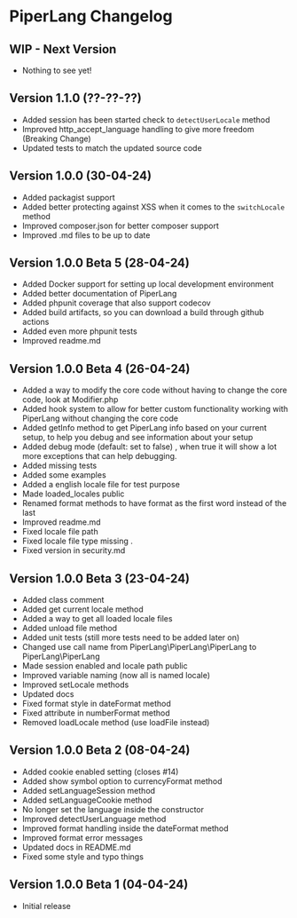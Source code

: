 # PiperLang Changelog

## WIP - Next Version
* Nothing to see yet!

## Version 1.1.0 (??-??-??)
* Added session has been started check to ```detectUserLocale``` method
* Improved http_accept_language handling to give more freedom (Breaking Change)
* Updated tests to match the updated source code

## Version 1.0.0 (30-04-24)
* Added packagist support
* Added better protecting against XSS when it comes to the ```switchLocale``` method
* Improved composer.json for better composer support
* Improved .md files to be up to date

## Version 1.0.0 Beta 5 (28-04-24)
* Added Docker support for setting up local development environment
* Added better documentation of PiperLang
* Added phpunit coverage that also support codecov
* Added build artifacts, so you can download a build through github actions
* Added even more phpunit tests
* Improved readme.md

## Version 1.0.0 Beta 4 (26-04-24)
* Added a way to modify the core code without having to change the core code, look at Modifier.php
* Added hook system to allow for better custom functionality working with PiperLang without changing the core code
* Added getInfo method to get PiperLang info based on your current setup, to help you debug and see information about your setup
* Added debug mode (default: set to false) , when true it will show a lot more exceptions that can help debugging.
* Added missing tests
* Added some examples
* Added a english locale file for test purpose
* Made loaded_locales public
* Renamed format methods to have format as the first word instead of the last
* Improved readme.md
* Fixed locale file path
* Fixed locale file type missing .
* Fixed version in security.md

## Version 1.0.0 Beta 3 (23-04-24)
* Added class comment
* Added get current locale method
* Added a way to get all loaded locale files
* Added unload file method
* Added unit tests (still more tests need to be added later on)
* Changed use call name from PiperLang\PiperLang\PiperLang to PiperLang\PiperLang
* Made session enabled and locale path public
* Improved variable naming (now all is named locale)
* Improved setLocale methods
* Updated docs
* Fixed format style in dateFormat method
* Fixed attribute in numberFormat method
* Removed loadLocale method (use loadFile instead)

## Version 1.0.0 Beta 2 (08-04-24)
* Added cookie enabled setting (closes #14)
* Added show symbol option to currencyFormat method
* Added setLanguageSession method
* Added setLanguageCookie method
* No longer set the language inside the constructor
* Improved detectUserLanguage method
* Improved format handling inside the dateFormat method
* Improved format error messages
* Updated docs in README.md
* Fixed some style and typo things

## Version 1.0.0 Beta 1 (04-04-24)
* Initial release
